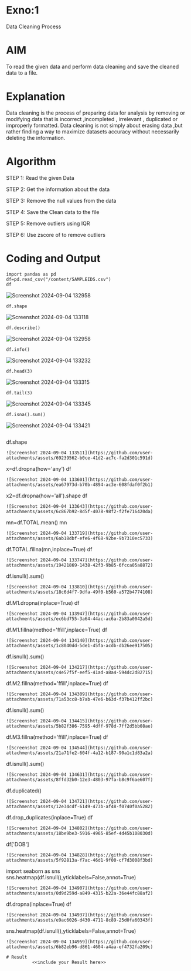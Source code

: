 # Exno:1
Data Cleaning Process

# AIM
To read the given data and perform data cleaning and save the cleaned data to a file.

# Explanation
Data cleaning is the process of preparing data for analysis by removing or modifying data that is incorrect ,incompleted , irrelevant , duplicated or improperly formatted. Data cleaning is not simply about erasing data ,but rather finding a way to maximize datasets accuracy without necessarily deleting the information.

# Algorithm
STEP 1: Read the given Data

STEP 2: Get the information about the data

STEP 3: Remove the null values from the data

STEP 4: Save the Clean data to the file

STEP 5: Remove outliers using IQR

STEP 6: Use zscore of to remove outliers

# Coding and Output
```
import pandas as pd
df=pd.read_csv("/content/SAMPLEIDS.csv")
df
```
![Screenshot 2024-09-04 132958](https://github.com/user-attachments/assets/026f4082-6321-417e-805c-78d57b432d0a)
```
df.shape
```
![Screenshot 2024-09-04 133118](https://github.com/user-attachments/assets/cd2b2730-e03a-4d08-9409-f8e62e739d3a)
```
df.describe()
```
![Screenshot 2024-09-04 132958](https://github.com/user-attachments/assets/f82bb6e4-885e-455f-9619-38848c443bd1)
```
df.info()
```
![Screenshot 2024-09-04 133232](https://github.com/user-attachments/assets/63c4b3f3-f335-459e-ba25-18dc6f491bb4)
```
df.head(3)
```
![Screenshot 2024-09-04 133315](https://github.com/user-attachments/assets/6eb0a0f9-e0d5-41a8-82c1-2c67421e56ea)
```
df.tail(3)
```
![Screenshot 2024-09-04 133345](https://github.com/user-attachments/assets/ce0f5c2d-ec5c-4316-a9d5-89b73a800c62)
```
df.isna().sum()
```
![Screenshot 2024-09-04 133421](https://github.com/user-attachments/assets/5ce44890-a05f-46bf-88e4-9e7584365e9b)
```
```
df.shape
```
![Screenshot 2024-09-04 133511](https://github.com/user-attachments/assets/69239562-b0ce-41d2-ac7c-fa2d301c591d)
```
x=df.dropna(how='any')
df
```
![Screenshot 2024-09-04 133601](https://github.com/user-attachments/assets/ea67973d-b70b-4894-ac3e-608fdaf0f2b1)
```
x2=df.dropna(how='all').shape
df
```
![Screenshot 2024-09-04 133643](https://github.com/user-attachments/assets/6c867b92-8d5f-4078-98f2-f2fe716420da)
```
mn=df.TOTAL.mean()
mn
```
![Screenshot 2024-09-04 133719](https://github.com/user-attachments/assets/6ab18dbf-efe6-4f68-92be-9b7310ec5733)
```
df.TOTAL.fillna(mn,inplace=True)
df
```
![Screenshot 2024-09-04 133747](https://github.com/user-attachments/assets/19421869-1438-42f3-9b85-6fcca05a8872)
```
df.isnull().sum()
```
![Screenshot 2024-09-04 133810](https://github.com/user-attachments/assets/18c6d4f7-9dfa-49f0-b560-a572b4774108)
```
df.M1.dropna(inplace=True)
df
```
![Screenshot 2024-09-04 133947](https://github.com/user-attachments/assets/ec6bd755-3a64-44ac-ac6a-2b83a0042a5d)
```
df.M1.fillna(method='ffill',inplace=True)
df
```
![Screenshot 2024-09-04 134140](https://github.com/user-attachments/assets/1c8040dd-5de1-45fa-acdb-db26ee917505)
```
df.isnull().sum()
```
![Screenshot 2024-09-04 134217](https://github.com/user-attachments/assets/c4e57f5f-eef5-41ad-a8a4-594dc2d82715)
```
df.M2.fillna(method='ffill',inplace=True)
df
```
![Screenshot 2024-09-04 134309](https://github.com/user-attachments/assets/71a53cc8-b7ab-47e6-b63d-f37b412ff2bc)
```
df.isnull().sum()
```
![Screenshot 2024-09-04 134415](https://github.com/user-attachments/assets/5b82f386-7595-4dff-978d-7ff2d5bb08ae)
```
df.M3.fillna(method='ffill',inplace=True)
df
```
![Screenshot 2024-09-04 134544](https://github.com/user-attachments/assets/21a71fe2-604f-4a12-b187-90a1c1d83a2a)
```
df.isnull().sum()
```
![Screenshot 2024-09-04 134631](https://github.com/user-attachments/assets/8ffd32b0-12e3-4803-97fa-b8c9f6ae607f)
```
df.duplicated()
```
![Screenshot 2024-09-04 134721](https://github.com/user-attachments/assets/12e34cdf-6149-473b-af48-f0740f0a5282)
```
df.drop_duplicates(inplace=True)
df
```
![Screenshot 2024-09-04 134802](https://github.com/user-attachments/assets/18be9be3-5916-4965-85ef-4d45b108030d)
```
df['DOB']
```
![Screenshot 2024-09-04 134828](https://github.com/user-attachments/assets/5f92813a-f7ac-46d1-9f00-cf7d3008f3bd)
```
import seaborn as sns
sns.heatmap(df.isnull(),yticklabels=False,annot=True)
```
![Screenshot 2024-09-04 134907](https://github.com/user-attachments/assets/0d9d259d-a849-4315-b22a-36e44fc88af2)
```
df.dropna(inplace=True)
df
```
![Screenshot 2024-09-04 134937](https://github.com/user-attachments/assets/e9ac6026-d430-4711-8c89-25d0fa60343f)
```
sns.heatmap(df.isnull(),yticklabels=False,annot=True)
```
![Screenshot 2024-09-04 134959](https://github.com/user-attachments/assets/6b82eb96-d861-4604-a4aa-ef4732fa209c)

# Result
          <<include your Result here>>
